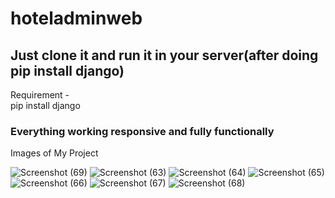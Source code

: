 # hoteladminweb

<h2>Just clone it and run it in your server(after doing pip install django)</h2>

Requirement - <br>
  pip install django


<h3>Everything working responsive and fully functionally</h3>


Images of My Project

![Screenshot (69)](https://user-images.githubusercontent.com/82113751/222468529-35b719bf-5a75-4cb6-8bac-70bcc6ecacb5.png)
![Screenshot (63)](https://user-images.githubusercontent.com/82113751/222468549-761536a0-f8c7-4a4f-96a9-201bdfc2591d.png)
![Screenshot (64)](https://user-images.githubusercontent.com/82113751/222468568-74ffb2b7-db23-41de-a398-a31913c9cb50.png)
![Screenshot (65)](https://user-images.githubusercontent.com/82113751/222468579-7cd2a6f5-3576-4988-9eaa-99d6824348ea.png)
![Screenshot (66)](https://user-images.githubusercontent.com/82113751/222468587-7fc0a44b-f8d3-4bc3-abc5-49cf85744992.png)
![Screenshot (67)](https://user-images.githubusercontent.com/82113751/222468636-aa3c0e91-7f37-438a-9cec-621e968d1e4f.png)
![Screenshot (68)](https://user-images.githubusercontent.com/82113751/222468675-d24aa85b-aad6-4941-908b-57fec27730f5.png)
